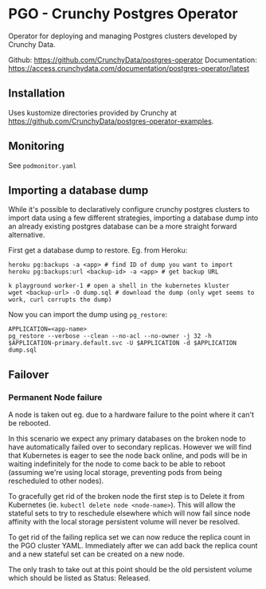 # PGO - Crunchy Postgres Operator

Operator for deploying and managing Postgres clusters developed by Crunchy Data.

Github: https://github.com/CrunchyData/postgres-operator
Documentation: https://access.crunchydata.com/documentation/postgres-operator/latest

## Installation

Uses kustomize directories provided by Crunchy at https://github.com/CrunchyData/postgres-operator-examples.

## Monitoring

See `podmonitor.yaml`

## Importing a database dump

While it's possible to declaratively configure crunchy postgres clusters to import data using a few different strategies, importing a database dump into an already existing postgres database can be a more straight forward alternative.

First get a database dump to restore. Eg. from Heroku:

```
heroku pg:backups -a <app> # find ID of dump you want to import
heroku pg:backups:url <backup-id> -a <app> # get backup URL

k playground worker-1 # open a shell in the kubernetes kluster
wget <backup-url> -O dump.sql # download the dump (only wget seems to work, curl corrupts the dump)
```

Now you can import the dump using `pg_restore`:

```
APPLICATION=<app-name>
pg_restore --verbose --clean --no-acl --no-owner -j 32 -h $APPLICATION-primary.default.svc -U $APPLICATION -d $APPLICATION dump.sql
```

## Failover

### Permanent Node failure

A node is taken out eg. due to a hardware failure to the point where it can't be rebooted.

In this scenario we expect any primary databases on the broken node to have automatically failed over to secondary replicas. However we will find that Kubernetes is eager to see the node back online, and pods will be in waiting indefinitely for the node to come back to be able to reboot (assuming we're using local storage, preventing pods from being rescheduled to other nodes).

To gracefully get rid of the broken node the first step is to Delete it from Kubernetes (ie. `kubectl delete node <node-name>`). This will allow the stateful sets to try to reschedule elsewhere which will now fail since node affinity with the local storage persistent volume will never be resolved.

To get rid of the failing replica set we can now reduce the replica count in the PGO cluster YAML. Immediately after we can add back the replica count and a new stateful set can be created on a new node.

The only trash to take out at this point should be the old persistent volume which should be listed as Status: Released.
